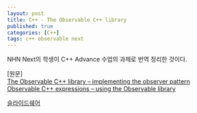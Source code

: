```yaml
---
layout: post
title: C++ - The Observable C++ library
published: true
categories: [C++]
tags: c++ observable next
---
```

NHN Next의 학생이 C++ Advance 수업의 과제로 번역 정리한 것이다.  
    
[원문]  
[The Observable C++ library – implementing the observer pattern](https://danieldinu.com/posts/observable-cpp-library)  
[Observable C++ expressions – using the Observable library](https://danieldinu.com/posts/observable-c-expressions-using-the-observable-library)  
  
  
[슬라이드쉐어](https://www.slideshare.net/KwenWonLee/observable-c-expressions-using-the-observable-library)


  
  